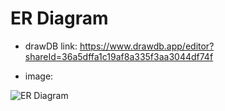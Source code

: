 # ER Diagram

- drawDB link: https://www.drawdb.app/editor?shareId=36a5dffa1c19af8a335f3aa3044df74f

- image:

![ER Diagram](https://github.com/user-attachments/assets/260b83fb-5297-4c68-9dc2-18b4a4381954)
